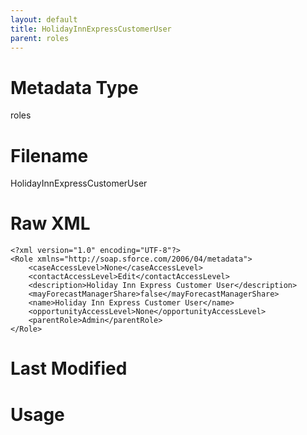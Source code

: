 ```yaml
---
layout: default
title: HolidayInnExpressCustomerUser
parent: roles
---
```

# Metadata Type
roles


# Filename 
HolidayInnExpressCustomerUser


# Raw XML
```
<?xml version="1.0" encoding="UTF-8"?>
<Role xmlns="http://soap.sforce.com/2006/04/metadata">
    <caseAccessLevel>None</caseAccessLevel>
    <contactAccessLevel>Edit</contactAccessLevel>
    <description>Holiday Inn Express Customer User</description>
    <mayForecastManagerShare>false</mayForecastManagerShare>
    <name>Holiday Inn Express Customer User</name>
    <opportunityAccessLevel>None</opportunityAccessLevel>
    <parentRole>Admin</parentRole>
</Role>
```


# Last Modified


# Usage
